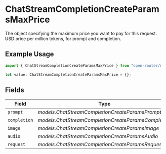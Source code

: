 # ChatStreamCompletionCreateParamsMaxPrice

The object specifying the maximum price you want to pay for this request. USD price per million tokens, for prompt and completion.

## Example Usage

```typescript
import { ChatStreamCompletionCreateParamsMaxPrice } from "open-router/models";

let value: ChatStreamCompletionCreateParamsMaxPrice = {};
```

## Fields

| Field                                               | Type                                                | Required                                            | Description                                         |
| --------------------------------------------------- | --------------------------------------------------- | --------------------------------------------------- | --------------------------------------------------- |
| `prompt`                                            | *models.ChatStreamCompletionCreateParamsPrompt*     | :heavy_minus_sign:                                  | N/A                                                 |
| `completion`                                        | *models.ChatStreamCompletionCreateParamsCompletion* | :heavy_minus_sign:                                  | N/A                                                 |
| `image`                                             | *models.ChatStreamCompletionCreateParamsImage*      | :heavy_minus_sign:                                  | N/A                                                 |
| `audio`                                             | *models.ChatStreamCompletionCreateParamsAudio*      | :heavy_minus_sign:                                  | N/A                                                 |
| `request`                                           | *models.ChatStreamCompletionCreateParamsRequest*    | :heavy_minus_sign:                                  | N/A                                                 |